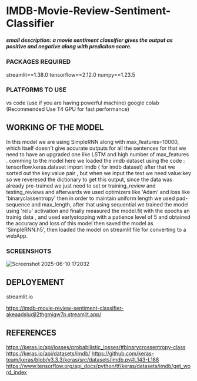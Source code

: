 # IMDB-Movie-Review-Sentiment-Classifier
##### small description: a movie sentiment classifier gives the output as positive and negative along with prediciton score.

### PACKAGES REQUIRED

streamlit==1.38.0
tensorflow==2.12.0
numpy==1.23.5

### PLATFORMS TO USE
vs code (use if you are having powerful machine)
google colab (Recommended Use T4 GPU for fast performance)

## WORKING OF THE MODEL

In this model we are using SimpleRNN along with max_features=10000, which itself doesn't give accurate outputs for all the sentences for that we need to have an upgraded one like LSTM and high number of max_features .
comming to the model here we loaded the imdb dataset using the code : tensorflow.keras.dataset import imdb ( for imdb dataset)
after that we sorted out the key:value pair , but when we input the text we need value:key so we reveresed the dictionary to get this output, 
since the data was already pre-trained we just need to set or training_review and testing_reviews and afterwards we used optimizers like 'Adam' and loss like 'binaryclassentropy'
then in order to maintain uniform length we used pad-sequence and max_length, after that using sequential we trained the model using 'relu' activation and finally measured the model.fit with the epochs an trainig data , and used earlystopping with a patience level of 5 and obtained the accuracy and loss of this model then saved the model as 'SimpleRNN.h5', then loaded the model on streamlit file for converting to a webApp.



### SCREENSHOTS

![Screenshot 2025-06-10 172032](https://github.com/user-attachments/assets/954dbf2c-15c3-4c30-a5f1-2d5504c48063)



## DEPLOYEMENT

streamlit.io

https://imdb-movie-review-sentiment-classifier-akeaadsludjl2thgmiqw7p.streamlit.app/

## REFERENCES
https://keras.io/api/losses/probabilistic_losses/#binarycrossentropy-class
https://keras.io/api/datasets/imdb/
https://github.com/keras-team/keras/blob/v3.3.3/keras/src/datasets/imdb.py#L143-L188
https://www.tensorflow.org/api_docs/python/tf/keras/datasets/imdb/get_word_index



